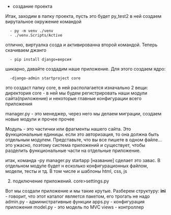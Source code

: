 - создание проекта

Итак, заходим в папку проекта, пусть это будет py_test2
в ней создаем вирутальное окружение командой

      - py -m venv ./venv
      - ./venv.Scripts/Active

отлично, виртуалка созда и активированна второй командой. Теперь скачиваем джанго

      - pip install django=версия

шикарно, давайте создадим наше приложение. Для этого создаем ядро:

      -django-admin startproject core

это создаст папку core, в ней  располагается изначально 2 вещи:
директория core - в ней мы будем регистрировать наши модули сайта(приложение) и некоторые главные конфигурации всего приложения

manager.py - это менеджер, через него мы делаем миграции, создаем новые модули и прочее прочее

Модуль - это частички или фрагменты нашего сайта. Это функциональные единицы. если это авторизация, то она должна быть отдельным модулем. Представьте, что вы все пишете в одном файле... это ужасно, поэтому система приложений и существует, чтобы разделить функциональные части на отдельные приложение.

итак, команда -py manager.py startapp [название] сделает это завас.
В отдельном модуле будет н есколько конфигурационных файлом, модели, тесты и тд. В том числе и шаблоны html, css, js


2. подключение приложений. core>settings.py

Вот мы создали приложение и мы такие крутые. Разберем структуру:
__ini__ - говорит, что этот каталог является  пакетом, его трогать не надо
admin.py - административные функции
apps.py - конфигурация приложения
model.py - это модель по MVC
views - контроллер